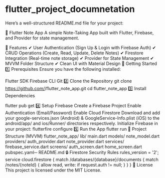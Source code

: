 # flutter_project_documnetation
Here’s a well-structured README.md file for your project:

📝 Flutter Note App
A simple Note-Taking App built with Flutter, Firebase, and Provider for state management.

📌 Features
✔ User Authentication (Sign Up & Login with Firebase Auth)
✔ CRUD Operations (Create, Read, Update, Delete Notes)
✔ Firestore Integration (Real-time note storage)
✔ Provider for State Management
✔ MVVM Folder Structure
✔ Clean UI with Material Design
🚀 Getting Started
1️⃣ Prerequisites
Ensure you have the following installed:

Flutter SDK
Firebase CLI
Git
2️⃣ Clone the Repository
git clone https://github.com/<your-github-username>/flutter_note_app.git
cd flutter_note_app
3️⃣ Install Dependencies

flutter pub get
4️⃣ Setup Firebase
Create a Firebase Project
Enable Authentication (Email/Password)
Enable Cloud Firestore
Download and add your google-services.json (Android) & GoogleService-Info.plist (iOS) to the android/app/ and ios/Runner/ directories respectively.
Initialize Firebase in your project:
flutterfire configure
5️⃣ Run the App
flutter run
📁 Project Structure (MVVM)
flutter_note_app/
lib/
main.dart
models/
note_model.dart
providers/
auth_provider.dart
note_provider.dart
services/
firebase_service.dart
screens/
auth_screen.dart
 home_screen.dart
 pubspec.yaml─ README.md
🔒 Firestore Security Rules
rules_version = '2';
service cloud.firestore {
  match /databases/{database}/documents {
    match /notes/{noteId} {
      allow read, write: if request.auth != null;
    }
  }
}
📜 License
This project is licensed under the MIT License.
